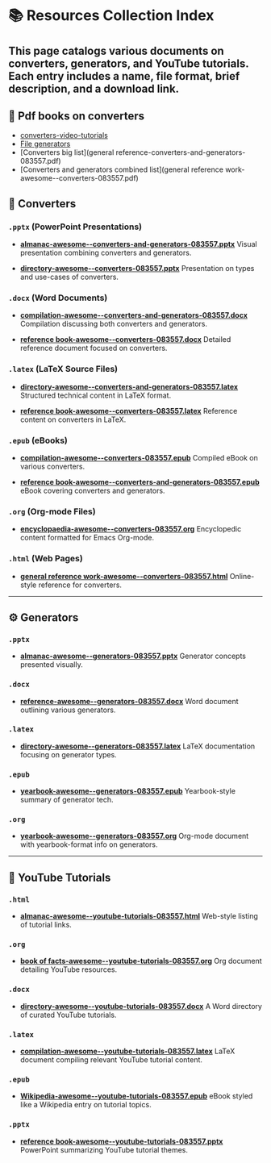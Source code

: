 # 📚 Resources Collection Index

This page catalogs various documents on converters, generators, and YouTube tutorials. 
Each entry includes a name, file format, brief description, and a download link.
---

## 🔄 Pdf books on converters 

* [converters-video-tutorials](almanac-converters-youtube-tutorials.pdf)
* [File generators](cyclopaedia-generators-083557.pdf)
* [Converters big list](general reference-converters-and-generators-083557.pdf)
* [Converters and generators combined list](general reference work-awesome--converters-083557.pdf)

## 🔄 Converters

### `.pptx` (PowerPoint Presentations)

* **[almanac-awesome--converters-and-generators-083557.pptx](almanac-awesome--converters-and-generators-083557.pptx)**
  Visual presentation combining converters and generators.

* **[directory-awesome--converters-083557.pptx](directory-awesome--converters-083557.pptx)**
  Presentation on types and use-cases of converters.

### `.docx` (Word Documents)

* **[compilation-awesome--converters-and-generators-083557.docx](compilation-awesome--converters-and-generators-083557.docx)**
  Compilation discussing both converters and generators.

* **[reference book-awesome--converters-083557.docx](reference%20book-awesome--converters-083557.docx)**
  Detailed reference document focused on converters.

### `.latex` (LaTeX Source Files)

* **[directory-awesome--converters-and-generators-083557.latex](directory-awesome--converters-and-generators-083557.latex)**
  Structured technical content in LaTeX format.

* **[reference book-awesome--converters-083557.latex](reference%20book-awesome--converters-083557.latex)**
  Reference content on converters in LaTeX.

### `.epub` (eBooks)

* **[compilation-awesome--converters-083557.epub](compilation-awesome--converters-083557.epub)**
  Compiled eBook on various converters.

* **[reference book-awesome--converters-and-generators-083557.epub](reference%20book-awesome--converters-and-generators-083557.epub)**
  eBook covering converters and generators.

### `.org` (Org-mode Files)

* **[encyclopaedia-awesome--converters-083557.org](encyclopaedia-awesome--converters-083557.org)**
  Encyclopedic content formatted for Emacs Org-mode.

### `.html` (Web Pages)

* **[general reference work-awesome--converters-083557.html](general%20reference%20work-awesome--converters-083557.html)**
  Online-style reference for converters.

---

## ⚙️ Generators

### `.pptx`

* **[almanac-awesome--generators-083557.pptx](almanac-awesome--generators-083557.pptx)**
  Generator concepts presented visually.

### `.docx`

* **[reference-awesome--generators-083557.docx](reference-awesome--generators-083557.docx)**
  Word document outlining various generators.

### `.latex`

* **[directory-awesome--generators-083557.latex](directory-awesome--generators-083557.latex)**
  LaTeX documentation focusing on generator types.

### `.epub`

* **[yearbook-awesome--generators-083557.epub](yearbook-awesome--generators-083557.epub)**
  Yearbook-style summary of generator tech.

### `.org`

* **[yearbook-awesome--generators-083557.org](yearbook-awesome--generators-083557.org)**
  Org-mode document with yearbook-format info on generators.

---

## 🎥 YouTube Tutorials

### `.html`

* **[almanac-awesome--youtube-tutorials-083557.html](almanac-awesome--youtube-tutorials-083557.html)**
  Web-style listing of tutorial links.

### `.org`

* **[book of facts-awesome--youtube-tutorials-083557.org](book%20of%20facts-awesome--youtube-tutorials-083557.org)**
  Org document detailing YouTube resources.

### `.docx`

* **[directory-awesome--youtube-tutorials-083557.docx](directory-awesome--youtube-tutorials-083557.docx)**
  A Word directory of curated YouTube tutorials.

### `.latex`

* **[compilation-awesome--youtube-tutorials-083557.latex](compilation-awesome--youtube-tutorials-083557.latex)**
  LaTeX document compiling relevant YouTube tutorial content.

### `.epub`

* **[Wikipedia-awesome--youtube-tutorials-083557.epub](Wikipedia-awesome--youtube-tutorials-083557.epub)**
  eBook styled like a Wikipedia entry on tutorial topics.

### `.pptx`

* **[reference book-awesome--youtube-tutorials-083557.pptx](reference%20book-awesome--youtube-tutorials-083557.pptx)**
  PowerPoint summarizing YouTube tutorial themes.

